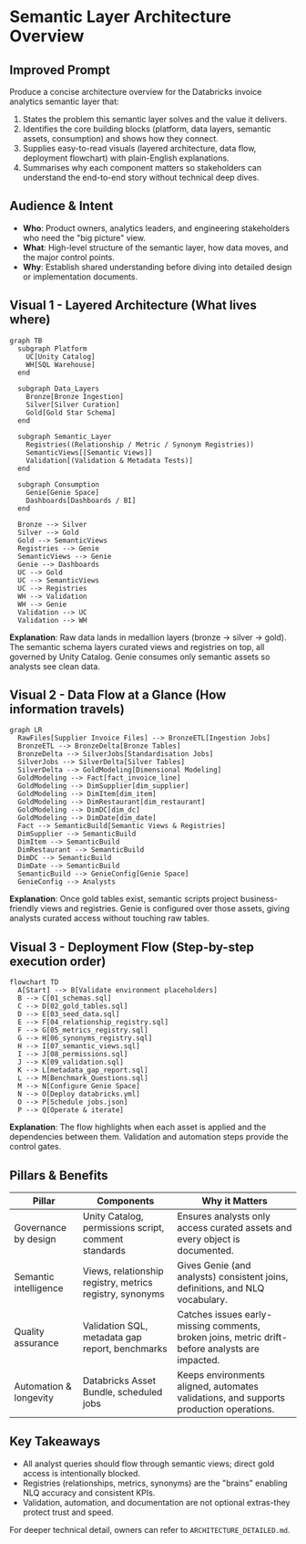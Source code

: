 ﻿# Semantic Layer Architecture Overview

## Improved Prompt
Produce a concise architecture overview for the Databricks invoice analytics semantic layer that:
1. States the problem this semantic layer solves and the value it delivers.
2. Identifies the core building blocks (platform, data layers, semantic assets, consumption) and shows how they connect.
3. Supplies easy-to-read visuals (layered architecture, data flow, deployment flowchart) with plain-English explanations.
4. Summarises why each component matters so stakeholders can understand the end-to-end story without technical deep dives.

## Audience & Intent
- **Who**: Product owners, analytics leaders, and engineering stakeholders who need the "big picture" view.
- **What**: High-level structure of the semantic layer, how data moves, and the major control points.
- **Why**: Establish shared understanding before diving into detailed design or implementation documents.

## Visual 1 - Layered Architecture (What lives where)
```mermaid
graph TB
  subgraph Platform
    UC[Unity Catalog]
    WH[SQL Warehouse]
  end

  subgraph Data_Layers
    Bronze[Bronze Ingestion]
    Silver[Silver Curation]
    Gold[Gold Star Schema]
  end

  subgraph Semantic_Layer
    Registries((Relationship / Metric / Synonym Registries))
    SemanticViews[[Semantic Views]]
    Validation[(Validation & Metadata Tests)]
  end

  subgraph Consumption
    Genie[Genie Space]
    Dashboards[Dashboards / BI]
  end

  Bronze --> Silver
  Silver --> Gold
  Gold --> SemanticViews
  Registries --> Genie
  SemanticViews --> Genie
  Genie --> Dashboards
  UC --> Gold
  UC --> SemanticViews
  UC --> Registries
  WH --> Validation
  WH --> Genie
  Validation --> UC
  Validation --> WH
```
**Explanation**: Raw data lands in medallion layers (bronze -> silver -> gold). The semantic schema layers curated views and registries on top, all governed by Unity Catalog. Genie consumes only semantic assets so analysts see clean data.

## Visual 2 - Data Flow at a Glance (How information travels)
```mermaid
graph LR
  RawFiles[Supplier Invoice Files] --> BronzeETL[Ingestion Jobs]
  BronzeETL --> BronzeDelta[Bronze Tables]
  BronzeDelta --> SilverJobs[Standardisation Jobs]
  SilverJobs --> SilverDelta[Silver Tables]
  SilverDelta --> GoldModeling[Dimensional Modeling]
  GoldModeling --> Fact[fact_invoice_line]
  GoldModeling --> DimSupplier[dim_supplier]
  GoldModeling --> DimItem[dim_item]
  GoldModeling --> DimRestaurant[dim_restaurant]
  GoldModeling --> DimDC[dim_dc]
  GoldModeling --> DimDate[dim_date]
  Fact --> SemanticBuild[Semantic Views & Registries]
  DimSupplier --> SemanticBuild
  DimItem --> SemanticBuild
  DimRestaurant --> SemanticBuild
  DimDC --> SemanticBuild
  DimDate --> SemanticBuild
  SemanticBuild --> GenieConfig[Genie Space]
  GenieConfig --> Analysts
```
**Explanation**: Once gold tables exist, semantic scripts project business-friendly views and registries. Genie is configured over those assets, giving analysts curated access without touching raw tables.

## Visual 3 - Deployment Flow (Step-by-step execution order)
```mermaid
flowchart TD
  A[Start] --> B[Validate environment placeholders]
  B --> C[01_schemas.sql]
  C --> D[02_gold_tables.sql]
  D --> E[03_seed_data.sql]
  E --> F[04_relationship_registry.sql]
  F --> G[05_metrics_registry.sql]
  G --> H[06_synonyms_registry.sql]
  H --> I[07_semantic_views.sql]
  I --> J[08_permissions.sql]
  J --> K[09_validation.sql]
  K --> L[metadata_gap_report.sql]
  L --> M[Benchmark_Questions.sql]
  M --> N[Configure Genie Space]
  N --> O[Deploy databricks.yml]
  O --> P[Schedule jobs.json]
  P --> Q[Operate & iterate]
```
**Explanation**: The flow highlights when each asset is applied and the dependencies between them. Validation and automation steps provide the control gates.

## Pillars & Benefits
| Pillar | Components | Why it Matters |
|--------|------------|----------------|
| Governance by design | Unity Catalog, permissions script, comment standards | Ensures analysts only access curated assets and every object is documented. |
| Semantic intelligence | Views, relationship registry, metrics registry, synonyms | Gives Genie (and analysts) consistent joins, definitions, and NLQ vocabulary. |
| Quality assurance | Validation SQL, metadata gap report, benchmarks | Catches issues early-missing comments, broken joins, metric drift-before analysts are impacted. |
| Automation & longevity | Databricks Asset Bundle, scheduled jobs | Keeps environments aligned, automates validations, and supports production operations. |

## Key Takeaways
- All analyst queries should flow through semantic views; direct gold access is intentionally blocked.
- Registries (relationships, metrics, synonyms) are the "brains" enabling NLQ accuracy and consistent KPIs.
- Validation, automation, and documentation are not optional extras-they protect trust and speed.

For deeper technical detail, owners can refer to `ARCHITECTURE_DETAILED.md`.
